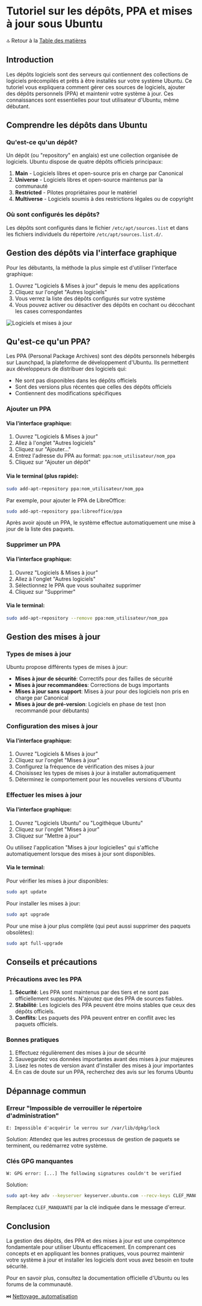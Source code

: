 # Tutoriel sur les dépôts, PPA et mises à jour sous Ubuntu

🔝 Retour à la [Table des matières](#table-des-matières)

## Introduction

Les dépôts logiciels sont des serveurs qui contiennent des collections de logiciels précompilés et prêts à être installés sur votre système Ubuntu. Ce tutoriel vous expliquera comment gérer ces sources de logiciels, ajouter des dépôts personnels (PPA) et maintenir votre système à jour. Ces connaissances sont essentielles pour tout utilisateur d'Ubuntu, même débutant.

## Comprendre les dépôts dans Ubuntu

### Qu'est-ce qu'un dépôt?

Un dépôt (ou "repository" en anglais) est une collection organisée de logiciels. Ubuntu dispose de quatre dépôts officiels principaux:

1. **Main** - Logiciels libres et open-source pris en charge par Canonical
2. **Universe** - Logiciels libres et open-source maintenus par la communauté
3. **Restricted** - Pilotes propriétaires pour le matériel
4. **Multiverse** - Logiciels soumis à des restrictions légales ou de copyright

### Où sont configurés les dépôts?

Les dépôts sont configurés dans le fichier `/etc/apt/sources.list` et dans les fichiers individuels du répertoire `/etc/apt/sources.list.d/`.

## Gestion des dépôts via l'interface graphique

Pour les débutants, la méthode la plus simple est d'utiliser l'interface graphique:

1. Ouvrez "Logiciels & Mises à jour" depuis le menu des applications
2. Cliquez sur l'onglet "Autres logiciels"
3. Vous verrez la liste des dépôts configurés sur votre système
4. Vous pouvez activer ou désactiver des dépôts en cochant ou décochant les cases correspondantes

![Logiciels et mises à jour](https://votre-image-ici.png)

## Qu'est-ce qu'un PPA?

Les PPA (Personal Package Archives) sont des dépôts personnels hébergés sur Launchpad, la plateforme de développement d'Ubuntu. Ils permettent aux développeurs de distribuer des logiciels qui:

- Ne sont pas disponibles dans les dépôts officiels
- Sont des versions plus récentes que celles des dépôts officiels
- Contiennent des modifications spécifiques

### Ajouter un PPA

#### Via l'interface graphique:

1. Ouvrez "Logiciels & Mises à jour"
2. Allez à l'onglet "Autres logiciels"
3. Cliquez sur "Ajouter..."
4. Entrez l'adresse du PPA au format: `ppa:nom_utilisateur/nom_ppa`
5. Cliquez sur "Ajouter un dépôt"

#### Via le terminal (plus rapide):

```bash
sudo add-apt-repository ppa:nom_utilisateur/nom_ppa
```

Par exemple, pour ajouter le PPA de LibreOffice:

```bash
sudo add-apt-repository ppa:libreoffice/ppa
```

Après avoir ajouté un PPA, le système effectue automatiquement une mise à jour de la liste des paquets.

### Supprimer un PPA

#### Via l'interface graphique:

1. Ouvrez "Logiciels & Mises à jour"
2. Allez à l'onglet "Autres logiciels"
3. Sélectionnez le PPA que vous souhaitez supprimer
4. Cliquez sur "Supprimer"

#### Via le terminal:

```bash
sudo add-apt-repository --remove ppa:nom_utilisateur/nom_ppa
```

## Gestion des mises à jour

### Types de mises à jour

Ubuntu propose différents types de mises à jour:

- **Mises à jour de sécurité**: Correctifs pour des failles de sécurité
- **Mises à jour recommandées**: Corrections de bugs importants
- **Mises à jour sans support**: Mises à jour pour des logiciels non pris en charge par Canonical
- **Mises à jour de pré-version**: Logiciels en phase de test (non recommandé pour débutants)

### Configuration des mises à jour

#### Via l'interface graphique:

1. Ouvrez "Logiciels & Mises à jour"
2. Cliquez sur l'onglet "Mises à jour"
3. Configurez la fréquence de vérification des mises à jour
4. Choisissez les types de mises à jour à installer automatiquement
5. Déterminez le comportement pour les nouvelles versions d'Ubuntu

### Effectuer les mises à jour

#### Via l'interface graphique:

1. Ouvrez "Logiciels Ubuntu" ou "Logithèque Ubuntu"
2. Cliquez sur l'onglet "Mises à jour"
3. Cliquez sur "Mettre à jour"

Ou utilisez l'application "Mises à jour logicielles" qui s'affiche automatiquement lorsque des mises à jour sont disponibles.

#### Via le terminal:

Pour vérifier les mises à jour disponibles:

```bash
sudo apt update
```

Pour installer les mises à jour:

```bash
sudo apt upgrade
```

Pour une mise à jour plus complète (qui peut aussi supprimer des paquets obsolètes):

```bash
sudo apt full-upgrade
```

## Conseils et précautions

### Précautions avec les PPA

1. **Sécurité**: Les PPA sont maintenus par des tiers et ne sont pas officiellement supportés. N'ajoutez que des PPA de sources fiables.
2. **Stabilité**: Les logiciels des PPA peuvent être moins stables que ceux des dépôts officiels.
3. **Conflits**: Les paquets des PPA peuvent entrer en conflit avec les paquets officiels.

### Bonnes pratiques

1. Effectuez régulièrement des mises à jour de sécurité
2. Sauvegardez vos données importantes avant des mises à jour majeures
3. Lisez les notes de version avant d'installer des mises à jour importantes
4. En cas de doute sur un PPA, recherchez des avis sur les forums Ubuntu

## Dépannage commun

### Erreur "Impossible de verrouiller le répertoire d'administration"

```
E: Impossible d'acquérir le verrou sur /var/lib/dpkg/lock
```

Solution: Attendez que les autres processus de gestion de paquets se terminent, ou redémarrez votre système.

### Clés GPG manquantes

```
W: GPG error: [...] The following signatures couldn't be verified
```

Solution:

```bash
sudo apt-key adv --keyserver keyserver.ubuntu.com --recv-keys CLEF_MANQUANTE
```

Remplacez `CLEF_MANQUANTE` par la clé indiquée dans le message d'erreur.

## Conclusion

La gestion des dépôts, des PPA et des mises à jour est une compétence fondamentale pour utiliser Ubuntu efficacement. En comprenant ces concepts et en appliquant les bonnes pratiques, vous pourrez maintenir votre système à jour et installer les logiciels dont vous avez besoin en toute sécurité.

Pour en savoir plus, consultez la documentation officielle d'Ubuntu ou les forums de la communauté.

⏭️ [Nettoyage, automatisation](/02-ligne-de-commande/module-6-logiciels-paquets/04-nettoyage-automatisation.md)

